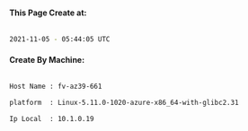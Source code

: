 
   
#### This Page Create at:

```bash

2021-11-05 - 05:44:05 UTC

```

#### Create By Machine:

```bash

Host Name : fv-az39-661

platform  : Linux-5.11.0-1020-azure-x86_64-with-glibc2.31

Ip Local  : 10.1.0.19

```

